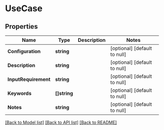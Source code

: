 # UseCase

## Properties
Name | Type | Description | Notes
------------ | ------------- | ------------- | -------------
**Configuration** | **string** |  | [optional] [default to null]
**Description** | **string** |  | [optional] [default to null]
**InputRequirement** | **string** |  | [optional] [default to null]
**Keywords** | **[]string** |  | [optional] [default to null]
**Notes** | **string** |  | [optional] [default to null]

[[Back to Model list]](../README.md#documentation-for-models) [[Back to API list]](../README.md#documentation-for-api-endpoints) [[Back to README]](../README.md)

